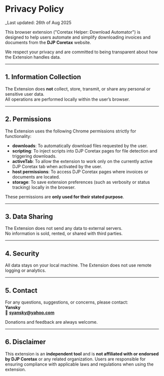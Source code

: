 # Privacy Policy

_Last updated: 26th of Aug 2025

This browser extension ("Coretax Helper: Download Automator") is designed to help users automate and simplify downloading invoices and documents from the **DJP Coretax** website.  

We respect your privacy and are committed to being transparent about how the Extension handles data.

---

## 1. Information Collection
The Extension does **not** collect, store, transmit, or share any personal or sensitive user data.  
All operations are performed locally within the user’s browser.

---

## 2. Permissions
The Extension uses the following Chrome permissions strictly for functionality:

- **downloads**: To automatically download files requested by the user.  
- **scripting**: To inject scripts into DJP Coretax pages for file detection and triggering downloads.  
- **activeTab**: To allow the extension to work only on the currently active DJP Coretax tab when activated by the user.  
- **host permissions**: To access DJP Coretax pages where invoices or documents are located.  
- **storage**: To save extension preferences (such as verbosity or status tracking) locally in the browser.  

These permissions are **only used for their stated purpose**.

---

## 3. Data Sharing
The Extension does not send any data to external servers.  
No information is sold, rented, or shared with third parties.

---

## 4. Security
All data stays on your local machine. The Extension does not use remote logging or analytics.

---

## 5. Contact
For any questions, suggestions, or concerns, please contact:  
**Yansky**  
📧 **syansky@yahoo.com**

Donations and feedback are always welcome.

---

## 6. Disclaimer
This extension is an **independent tool** and is **not affiliated with or endorsed by DJP Coretax** or any related organization. Users are responsible for ensuring compliance with applicable laws and regulations when using the extension.

